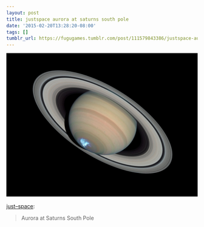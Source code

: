```yaml
---
layout: post
title: justspace aurora at saturns south pole
date: '2015-02-20T13:28:20-08:00'
tags: []
tumblr_url: https://fugugames.tumblr.com/post/111579843386/justspace-aurora-at-saturns-south-pole
---
```

 ![](/tumblr_files/tumblr_njdblwh9wf1tuy5mao1_1280.jpg)  

[just–space](http://just--space.tumblr.com/post/111573736184/aurora-at-saturns-south-pole):

> Aurora at Saturns South Pole


